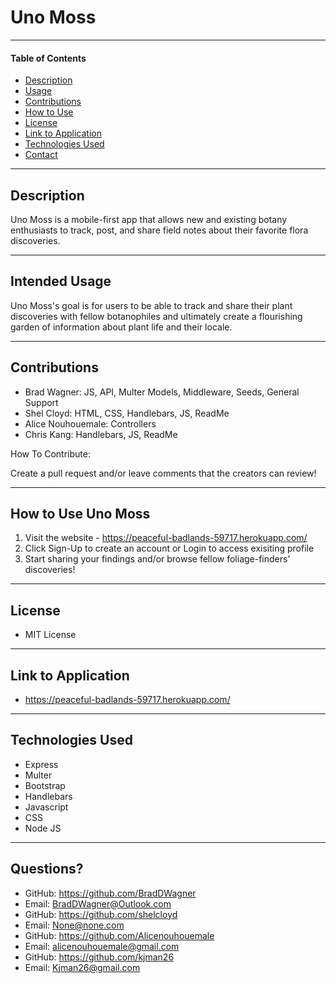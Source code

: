 # **Uno Moss**

___

#### **Table of Contents**
* [Description](#description)
* [Usage](#usage)
* [Contributions](#contributions)
* [How to Use](#instructions)
* [License](#license)
* [Link to Application](#link)
* [Technologies Used](#tech)
* [Contact](#contact)

___

<div id="description"></div>

## **Description**
Uno Moss is a mobile-first app that allows new and existing botany enthusiasts to track, post, and share field notes about their favorite flora discoveries.

___

<div id="usage"></div>

## **Intended Usage**
Uno Moss's goal is for users to be able to track and share their plant discoveries with fellow botanophiles and ultimately create a flourishing garden of information about plant life and their locale. 

___

<div id="contributions"></div>

## **Contributions**
* Brad Wagner: JS, API, Multer Models, Middleware, Seeds, General Support
* Shel Cloyd: HTML, CSS, Handlebars, JS, ReadMe
* Alice Nouhouemale: Controllers 
* Chris Kang: Handlebars, JS, ReadMe

How To Contribute:

Create a pull request and/or leave comments that the creators can review!



___

<div id="instructions"></div>

## **How to Use Uno Moss**
1. Visit the website - https://peaceful-badlands-59717.herokuapp.com/
2. Click Sign-Up to create an account or Login to access exisiting profile
3. Start sharing your findings and/or browse fellow foliage-finders' discoveries!


___

<div id="license"></div>

## **License**
* MIT License

___

<div id="link"></div>

## **Link to Application**
* https://peaceful-badlands-59717.herokuapp.com/

___

<div id="tech"></div>

## **Technologies Used**
* Express
* Multer
* Bootstrap
* Handlebars
* Javascript
* CSS
* Node JS

___

<div id="contact"></div>

## **Questions?**
* GitHub: https://github.com/BradDWagner
* Email: BradDWagner@Outlook.com
* GitHub: https://github.com/shelcloyd
* Email: None@none.com
* GitHub: https://github.com/Alicenouhouemale
* Email: alicenouhouemale@gmail.com 
* GitHub: https://github.com/kjman26
* Email:  Kjman26@gmail.com
